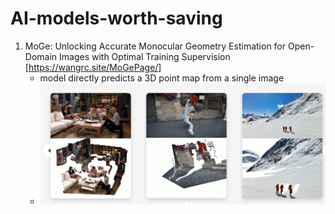 # AI-models-worth-saving


1. MoGe: Unlocking Accurate Monocular Geometry Estimation for Open-Domain Images with Optimal Training Supervision [https://wangrc.site/MoGePage/]
    - model directly predicts a 3D point map from a single image 
    - ![alt text](image.png)